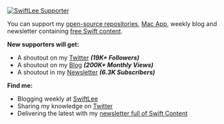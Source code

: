 [![SwiftLee Supporter](https://www.avanderlee.com/public-assets/github_profile_header.jpg)](https://www.avanderlee.com/supporters)

<!--
**AvdLee/AvdLee** is a ✨ _special_ ✨ repository because its `README.md` (this file) appears on your GitHub profile.-->

You can support my [open-source repositories](https://github.com/AvdLee?tab=repositories&q=&type=public&language=), [Mac App](https://rocketsim.app/), weekly blog and newsletter containing [free Swift content](https://www.avanderlee.com).

**New supporters will get:**
- A shoutout on my [Twitter](https://www.twitter.com/twannl) ***(19K+ Followers)***
- A shoutout on my [Blog](https://www.avanderlee.com/supporters) ***(200K+ Monthly Views)***
- A shoutout in my [Newsletter](rebrand.ly/6xjvpel) ***(6.3K Subscribers)***

**Find me:**
- Blogging weekly at [SwiftLee](https://www.avanderlee.com)
- Sharing my knowledge on [Twitter](https://www.twitter.com/twannl)
- Delivering the latest with my [newsletter full of Swift Content](rebrand.ly/6xjvpel)
